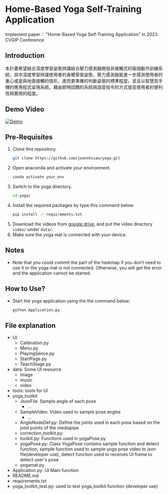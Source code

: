 # Home-Based Yoga Self-Training Application

Implement paper： "Home-Based Yoga Self-Training Application" in 2023 CVGIP Conference

## Introduction
本計畫希望結合深度學習姿態辨識結合壓力感測器開發非接觸式的瑜珈動作訓練系統，其中深度學習辨識使用者的身體骨架姿態，壓力感測器能進一步感測使用者的重心或是與地面接觸的情形，進而更準確的判斷姿態的標準程度。並且以智慧型手機的應用程式呈現系統，藉由即時回饋的系統與語音指令的方式提高使用者的便利性與實用的程度。



## Demo Video
[![Demo](https://i9.ytimg.com/vi_webp/bue8EUY3Pno/mq2.webp?sqp=CODT7L0G-oaymwEmCMACELQB8quKqQMa8AEB-AH-CYAC0AWKAgwIABABGH8gEygTMA8=&rs=AOn4CLCrhWVEGtCk_aU3jZ1hgy20Cou6SQ)](https://youtu.be/bue8EUY3Pno)

## Pre-Requisites
1. Clone this repository.
	```bash
	git clone https://github.com/joannhsiao/yoga.git
	```
2. Open anaconda and activate your environment.
	```bash
	conda activate your_env
	```
3. Switch to the yoga directory.
	```bash
	cd yoga/
	```
4. Install the required packages by type this command below:
	```bash
	pip install -r requirements.txt
	```
5. Download the videos from [google drive](https://drive.google.com/drive/folders/1noSRIhCsv7EMgpzv8V5nwREaCGVpt6FW?usp=drive_link), and put the video directory `video/` under `data/`.
6. Make sure the yoga mat is connected with your device.

## Notes
- Note that you could commit the part of the heatmap if you don’t need to use it or the yoga mat is not connected. Otherwise, you will get the error and the application cannot be started.

## How to Use?
- Start the yoga application using the the command below: 
	```bash
	python Application.py
	```
## File explanation
- UI
	- Calibration.py
	- Menu.py
	- PlayingSence.py
	- StartPage.py
	- TeachStage.py
- data: Some UI resource
	- image
	- music
	- video
- tools: tools for UI
- yoga_toolkit
	- JsonFile: Sample angle of each pose
		- ...
	- SampleVideo: Video used to sample pose angles
		- ...
	- AngleNodeDef.py: Define the joints used in each pose based on the joint points of the mediapipe
	- correction_toolkit.py: 
	- toolkit.py: Functions used in yogaPose.py
	- yogaPose.py: Class YogaPose contains sample function and detect function, sample function used to sample yoga pose video to json file(developer use), detect function used to receives UI frame to detect user's pose
	- yogamat.py
- Application.py: UI Main function
- README.md
- requirements.txt
- yoga_toolkit_test.py: used to test yoga_toolkit function (developer use)
